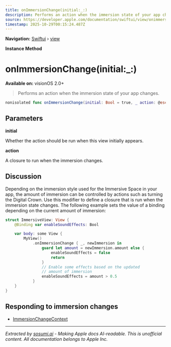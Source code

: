 ```yaml
---
title: onImmersionChange(initial:_:)
description: Performs an action when the immersion state of your app changes.
source: https://developer.apple.com/documentation/swiftui/view/onimmersionchange(initial:_:)
timestamp: 2025-10-29T00:15:24.487Z
---
```


**Navigation:** [Swiftui](/documentation/swiftui) › [view](/documentation/swiftui/view)

**Instance Method**

# onImmersionChange(initial:_:)

**Available on:** visionOS 2.0+

> Performs an action when the immersion state of your app changes.

```swift
nonisolated func onImmersionChange(initial: Bool = true, _ action: @escaping (ImmersionChangeContext, ImmersionChangeContext) -> Void) -> some View
```

## Parameters

**initial**

Whether the action should be run when this view initially appears.



**action**

A closure to run when the immersion changes.



## Discussion

Depending on the immersion style used for the Immersive Space in your app, the amount of immersion can be controlled by actions such as turning the Digital Crown. Use this modifier to define a closure that is run when the immersion state changes. The following example sets the value of a binding depending on the current amount of immersion:

```swift
struct ImmersiveView: View {
    @Binding var enableSoundEffects: Bool

    var body: some View {
        MyView()
            .onImmersionChange { _, newImmersion in
                guard let amount = newImmersion.amount else {
                    enableSoundEffects = false
                    return
                }
                // Enable some effects based on the updated
                // amount of immersion
                enableSoundEffects = amount > 0.5
            }
    }
}
```

## Responding to immersion changes

- [ImmersionChangeContext](/documentation/swiftui/immersionchangecontext)

---

*Extracted by [sosumi.ai](https://sosumi.ai) - Making Apple docs AI-readable.*
*This is unofficial content. All documentation belongs to Apple Inc.*
